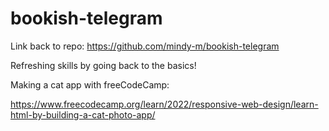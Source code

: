 # bookish-telegram
Link back to repo: https://github.com/mindy-m/bookish-telegram

Refreshing skills by going back to the basics!

Making a cat app with freeCodeCamp:

https://www.freecodecamp.org/learn/2022/responsive-web-design/learn-html-by-building-a-cat-photo-app/
